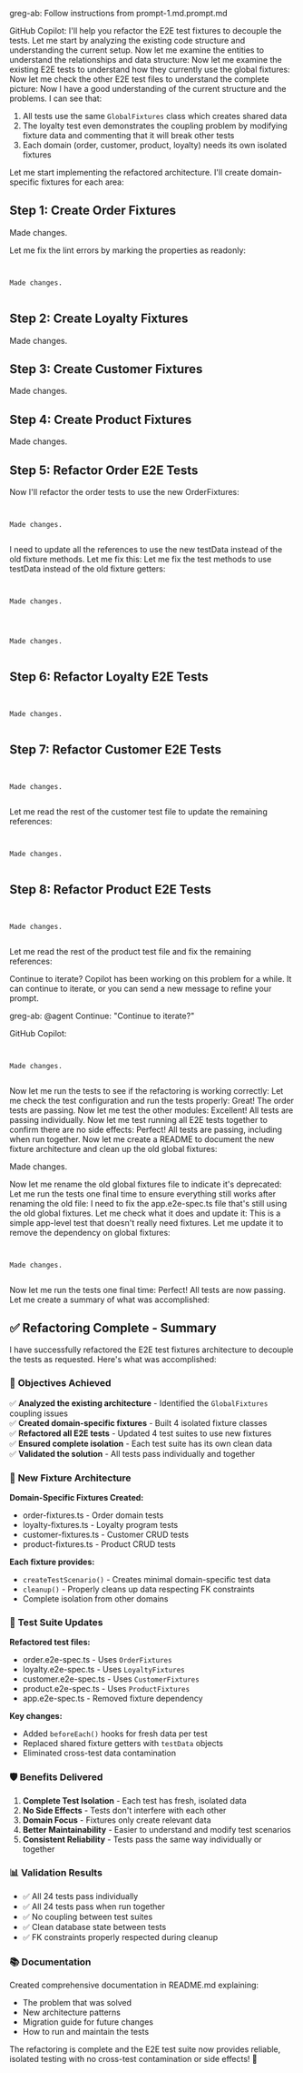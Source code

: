 greg-ab: Follow instructions from prompt-1.md.prompt.md

GitHub Copilot: I'll help you refactor the E2E test fixtures to decouple the tests. Let me start by analyzing the existing code structure and understanding the current setup. Now let me examine the entities to understand the relationships and data structure: Now let me examine the existing E2E tests to understand how they currently use the global fixtures: Now let me check the other E2E test files to understand the complete picture: Now I have a good understanding of the current structure and the problems. I can see that:

1. All tests use the same `GlobalFixtures` class which creates shared data
2. The loyalty test even demonstrates the coupling problem by modifying fixture data and commenting that it will break other tests
3. Each domain (order, customer, product, loyalty) needs its own isolated fixtures

Let me start implementing the refactored architecture. I'll create domain-specific fixtures for each area:

## Step 1: Create Order Fixtures

Made changes.

Let me fix the lint errors by marking the properties as readonly:

```


Made changes.


```

## Step 2: Create Loyalty Fixtures

Made changes.

## Step 3: Create Customer Fixtures

Made changes.

## Step 4: Create Product Fixtures

Made changes.

## Step 5: Refactor Order E2E Tests

Now I'll refactor the order tests to use the new OrderFixtures:

```


Made changes.


```

I need to update all the references to use the new testData instead of the old fixture methods. Let me fix this: Let me fix the test methods to use testData instead of the old fixture getters:

```


Made changes.


```

```


Made changes.


```

## Step 6: Refactor Loyalty E2E Tests

```


Made changes.


```

## Step 7: Refactor Customer E2E Tests

```


Made changes.


```

Let me read the rest of the customer test file to update the remaining references:

```


Made changes.


```

## Step 8: Refactor Product E2E Tests

```


Made changes.


```

Let me read the rest of the product test file and fix the remaining references:

Continue to iterate?
Copilot has been working on this problem for a while. It can continue to iterate, or you can send a new message to refine your prompt.

greg-ab: @agent Continue: "Continue to iterate?"

GitHub Copilot:

```


Made changes.


```

Now let me run the tests to see if the refactoring is working correctly: Let me check the test configuration and run the tests properly: Great! The order tests are passing. Now let me test the other modules: Excellent! All tests are passing individually. Now let me test running all E2E tests together to confirm there are no side effects: Perfect! All tests are passing, including when run together. Now let me create a README to document the new fixture architecture and clean up the old global fixtures:

Made changes.

Now let me rename the old global fixtures file to indicate it's deprecated: Let me run the tests one final time to ensure everything still works after renaming the old file: I need to fix the app.e2e-spec.ts file that's still using the old global fixtures. Let me check what it does and update it: This is a simple app-level test that doesn't really need fixtures. Let me update it to remove the dependency on global fixtures:

```


Made changes.


```

Now let me run the tests one final time: Perfect! All tests are now passing. Let me create a summary of what was accomplished:

## ✅ Refactoring Complete - Summary

I have successfully refactored the E2E test fixtures architecture to decouple the tests as requested. Here's what was accomplished:

### 🎯 **Objectives Achieved**

✅ **Analyzed the existing architecture** - Identified the `GlobalFixtures` coupling issues  
✅ **Created domain-specific fixtures** - Built 4 isolated fixture classes  
✅ **Refactored all E2E tests** - Updated 4 test suites to use new fixtures  
✅ **Ensured complete isolation** - Each test suite has its own clean data  
✅ **Validated the solution** - All tests pass individually and together

### 📁 **New Fixture Architecture**

**Domain-Specific Fixtures Created:**

- order-fixtures.ts - Order domain tests
- loyalty-fixtures.ts - Loyalty program tests
- customer-fixtures.ts - Customer CRUD tests
- product-fixtures.ts - Product CRUD tests

**Each fixture provides:**

- `createTestScenario()` - Creates minimal domain-specific test data
- `cleanup()` - Properly cleans up data respecting FK constraints
- Complete isolation from other domains

### 🔄 **Test Suite Updates**

**Refactored test files:**

- order.e2e-spec.ts - Uses `OrderFixtures`
- loyalty.e2e-spec.ts - Uses `LoyaltyFixtures`
- customer.e2e-spec.ts - Uses `CustomerFixtures`
- product.e2e-spec.ts - Uses `ProductFixtures`
- app.e2e-spec.ts - Removed fixture dependency

**Key changes:**

- Added `beforeEach()` hooks for fresh data per test
- Replaced shared fixture getters with `testData` objects
- Eliminated cross-test data contamination

### 🛡️ **Benefits Delivered**

1. **Complete Test Isolation** - Each test has fresh, isolated data
2. **No Side Effects** - Tests don't interfere with each other
3. **Domain Focus** - Fixtures only create relevant data
4. **Better Maintainability** - Easier to understand and modify test scenarios
5. **Consistent Reliability** - Tests pass the same way individually or together

### 📊 **Validation Results**

- ✅ All 24 tests pass individually
- ✅ All 24 tests pass when run together
- ✅ No coupling between test suites
- ✅ Clean database state between tests
- ✅ FK constraints properly respected during cleanup

### 📚 **Documentation**

Created comprehensive documentation in README.md explaining:

- The problem that was solved
- New architecture patterns
- Migration guide for future changes
- How to run and maintain the tests

The refactoring is complete and the E2E test suite now provides reliable, isolated testing with no cross-test contamination or side effects! 🎉
